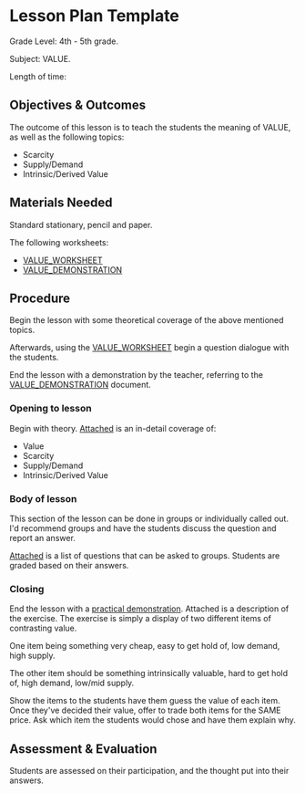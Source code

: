# Lesson Plan Template

Grade Level: 4th - 5th grade.

Subject: VALUE.

Length of time: 

## Objectives & Outcomes

The outcome of this lesson is to teach the students the meaning of VALUE, as well as the following topics:
- Scarcity
- Supply/Demand
- Intrinsic/Derived Value

## Materials Needed

Standard stationary, pencil and paper.

The following worksheets:
- [VALUE_WORKSHEET](VALUE_WORKSHEET.md)
- [VALUE_DEMONSTRATION](VALUE_DEMONSTRATION.md)

## Procedure

Begin the lesson with some theoretical coverage of the above mentioned topics.

Afterwards, using the [VALUE_WORKSHEET](VALUE_WORKSHEET.md) begin a question dialogue with the students. 

End the lesson with a demonstration by the teacher, referring to the [VALUE_DEMONSTRATION](VALUE_DEMONSTRATION.md) document.

### Opening to lesson

Begin with theory. [Attached](TODO) is an in-detail coverage of:
- Value
- Scarcity
- Supply/Demand
- Intrinsic/Derived Value

### Body of lesson

This section of the lesson can be done in groups or individually called out. I'd recommend groups and have the students discuss the question and report an answer.

[Attached](VALUE_WORKSHEET.md) is a list of questions that can be asked to groups. Students are graded based on their answers.

### Closing

End the lesson with a [practical demonstration](VALUE_DEMONSTRATION.md). Attached is a description of the exercise. The exercise is simply a display of two different items of contrasting value. 

One item being something very cheap, easy to get hold of, low demand, high supply. 

The other item should be something intrinsically valuable, hard to get hold of, high demand, low/mid supply.

Show the items to the students have them guess the value of each item. Once they've decided their value, offer to trade both items for the SAME price. Ask which item the students would chose and have them explain why.

## Assessment & Evaluation

Students are assessed on their participation, and the thought put into their answers.